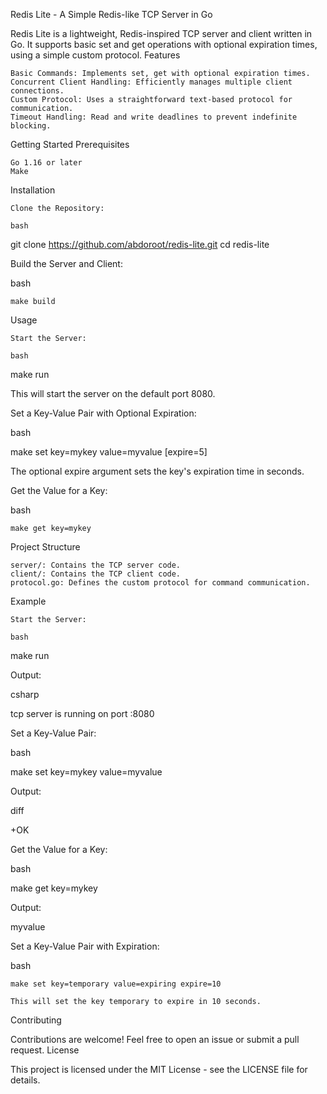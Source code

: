 Redis Lite - A Simple Redis-like TCP Server in Go

Redis Lite is a lightweight, Redis-inspired TCP server and client written in Go. It supports basic set and get operations with optional expiration times, using a simple custom protocol.
Features

    Basic Commands: Implements set, get with optional expiration times.
    Concurrent Client Handling: Efficiently manages multiple client connections.
    Custom Protocol: Uses a straightforward text-based protocol for communication.
    Timeout Handling: Read and write deadlines to prevent indefinite blocking.

Getting Started
Prerequisites

    Go 1.16 or later
    Make

Installation

    Clone the Repository:

    bash

git clone https://github.com/abdoroot/redis-lite.git
cd redis-lite

Build the Server and Client:

bash

    make build

Usage

    Start the Server:

    bash

make run

This will start the server on the default port 8080.

Set a Key-Value Pair with Optional Expiration:

bash

make set key=mykey value=myvalue [expire=5]

The optional expire argument sets the key's expiration time in seconds.

Get the Value for a Key:

bash

    make get key=mykey

Project Structure

    server/: Contains the TCP server code.
    client/: Contains the TCP client code.
    protocol.go: Defines the custom protocol for command communication.

Example

    Start the Server:

    bash

make run

Output:

csharp

tcp server is running on port :8080

Set a Key-Value Pair:

bash

make set key=mykey value=myvalue

Output:

diff

+OK

Get the Value for a Key:

bash

make get key=mykey

Output:

myvalue

Set a Key-Value Pair with Expiration:

bash

    make set key=temporary value=expiring expire=10

    This will set the key temporary to expire in 10 seconds.

Contributing

Contributions are welcome! Feel free to open an issue or submit a pull request.
License

This project is licensed under the MIT License - see the LICENSE file for details.
